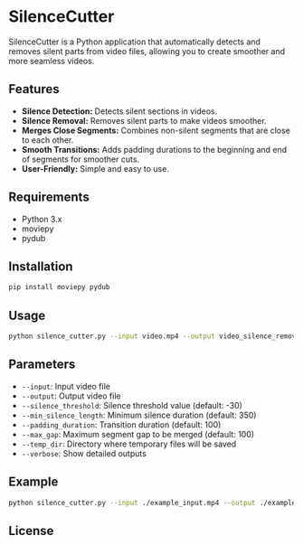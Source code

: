 # SilenceCutter

SilenceCutter is a Python application that automatically detects and removes silent parts from video files, allowing you to create smoother and more seamless videos.

## Features

- **Silence Detection:** Detects silent sections in videos.
- **Silence Removal:** Removes silent parts to make videos smoother.
- **Merges Close Segments:** Combines non-silent segments that are close to each other.
- **Smooth Transitions:** Adds padding durations to the beginning and end of segments for smoother cuts.
- **User-Friendly:** Simple and easy to use.

## Requirements

- Python 3.x
- moviepy
- pydub

## Installation

```bash
pip install moviepy pydub
```

## Usage

```bash
python silence_cutter.py --input video.mp4 --output video_silence_removed.mp4
```

## Parameters

- `--input`: Input video file
- `--output`: Output video file
- `--silence_threshold`: Silence threshold value (default: -30)
- `--min_silence_length`: Minimum silence duration (default: 350)
- `--padding_duration`: Transition duration (default: 100)
- `--max_gap`: Maximum segment gap to be merged (default: 100)
- `--temp_dir`: Directory where temporary files will be saved
- `--verbose`: Show detailed outputs

## Example

```bash
python silence_cutter.py --input ./example_input.mp4 --output ./example_output.mp4
```

## License

